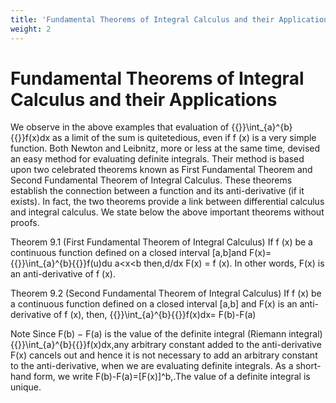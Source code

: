 ```yaml
---
title: 'Fundamental Theorems of Integral Calculus and their Applications'
weight: 2
---
```


# Fundamental Theorems of Integral Calculus and their Applications
We observe in the above examples that evaluation of {{<katex>}}\int_{a}^{b}{{</katex>}}f(x)dx
as a limit of the sum is quitetedious, even if f (x) is a very simple function. Both Newton and Leibnitz, more or less at the same time, devised an easy method for evaluating definite integrals. Their method is based upon two celebrated theorems known as First Fundamental Theorem and Second Fundamental Theorem of Integral Calculus. These theorems establish the connection between a function and its anti-derivative (if it exists). In fact, the two theorems provide a link between differential calculus and integral calculus. We state below the above important theorems without proofs.



Theorem 9.1 (First Fundamental Theorem of Integral Calculus)
If f (x) be a continuous function defined on a closed interval [a,b]and F(x)={{<katex>}}\int_{a}^{b}{{</katex>}}f(u)du a<x<b then,d/dx F(x) = f (x). In other words, F(x) is an anti-derivative of f (x).


Theorem 9.2 (Second Fundamental Theorem of Integral Calculus)
If f (x) be a continuous function defined on a closed interval [a,b] and F(x) is an
anti-derivative of f (x), then,
{{<katex>}}\int_{a}^{b}{{</katex>}}f(x)dx= F(b)-F(a)


Note
Since F(b) − F(a) is the value of the definite integral (Riemann integral){{<katex>}}\int_{a}^{b}{{</katex>}}f(x)dx,any arbitrary constant added to the anti-derivative F(x) cancels out and hence it is not necessary to add an arbitrary constant to the anti-derivative, when we are evaluating definite integrals. As a short-hand form, we write F(b)-F(a)=[F(x)]^b,.The value of a definite integral is unique.